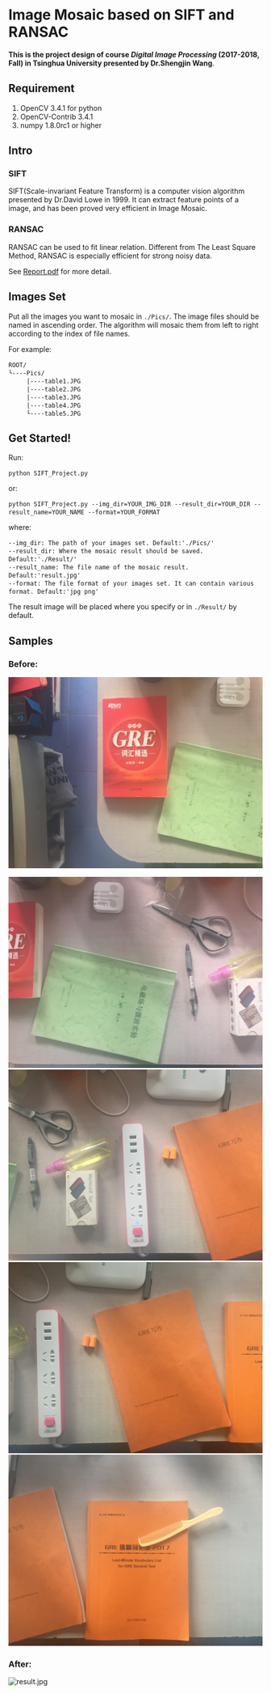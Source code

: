 # Image Mosaic based on SIFT and RANSAC
**This is the project design of course *Digital Image Processing* (2017-2018, Fall) in Tsinghua University presented by Dr.Shengjin Wang**.

## Requirement
1. OpenCV 3.4.1 for python
2. OpenCV-Contrib 3.4.1
3. numpy 1.8.0rc1 or higher

## Intro
### SIFT
SIFT(Scale-invariant Feature Transform) is a computer vision algorithm presented by Dr.David Lowe in 1999. It can extract feature points of a image, and has been proved very efficient in Image Mosaic.

### RANSAC
RANSAC can be used to fit linear relation. Different from The Least Square Method, RANSAC is especially efficient for strong noisy data.

See [Report.pdf](https://github.com/raxxerwan/SIFT_RANSAC/blob/master/Report.pdf) for more detail.

## Images Set
Put all the images you want to mosaic in `./Pics/`. The image files should be named in ascending order. The algorithm will mosaic them from left to right according to the index of file names.

For example:
```
ROOT/
└----Pics/
     |----table1.JPG
     |----table2.JPG
     |----table3.JPG
     |----table4.JPG
     └----table5.JPG
```

## Get Started!
Run:
```
python SIFT_Project.py
```
or:
```
python SIFT_Project.py --img_dir=YOUR_IMG_DIR --result_dir=YOUR_DIR --result_name=YOUR_NAME --format=YOUR_FORMAT
```
where:
```
--img_dir: The path of your images set. Default:'./Pics/'
--result_dir: Where the mosaic result should be saved. Default:'./Result/'
--result_name: The file name of the mosaic result. Default:'result.jpg'
--format: The file format of your images set. It can contain various format. Default:'jpg png'
```
The result image will be placed where you specify or in `./Result/` by default.

## Samples
### Before:
![table1.jpg](https://raw.githubusercontent.com/raxxerwan/SIFT_RANSAC/master/Pics/table1.JPG)

![table2.jpg](https://raw.githubusercontent.com/raxxerwan/SIFT_RANSAC/master/Pics/table2.JPG)
![table3.jpg](https://raw.githubusercontent.com/raxxerwan/SIFT_RANSAC/master/Pics/table3.JPG)
![table4.jpg](https://raw.githubusercontent.com/raxxerwan/SIFT_RANSAC/master/Pics/table4.JPG)
![table5.jpg](https://raw.githubusercontent.com/raxxerwan/SIFT_RANSAC/master/Pics/table5.JPG)

### After:
![result.jpg](https://raw.githubusercontent.com/raxxerwan/SIFT_RANSAC/master/Result/result.jpg)
